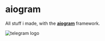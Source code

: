 # aiogram

All stuff i made, with the [**aiogram**](https://aiogram.dev/) framework.

![telegram logo](https://upload.wikimedia.org/wikipedia/commons/thumb/8/83/Telegram_2019_Logo.svg/512px-Telegram_2019_Logo.svg.png)
